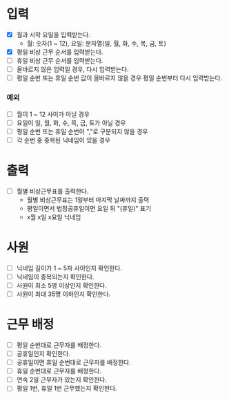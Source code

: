 # 입력
- [x] 월과 시작 요일을 입력받는다.
  - 월: 숫자(1 ~ 12), 요일: 문자열(일, 월, 화, 수, 목, 금, 토)
- [x] 평일 비상 근무 순서를 입력받는다.
- [ ] 휴일 비상 근무 순서를 입력받는다.
- [ ] 올바르지 않은 입력일 경우, 다시 입력받는다.
- [ ] 평일 순번 또는 휴일 순번 값이 올바르지 않을 경우 평일 순번부터 다시 입력받는다.

### 예외
- [ ] 월이 1 ~ 12 사이가 아닐 경우
- [ ] 요일이 일, 월, 화, 수, 목, 금, 토가 아닐 경우
- [ ] 평일 순번 또는 휴일 순번이 ","로 구분되지 않을 경우
- [ ] 각 순번 중 중복된 닉네임이 있을 경우

# 출력
- [ ] 월별 비상근무표를 출력한다.
  - 월별 비상근무표는 1일부터 마지막 날짜까지 출력
  - 평일이면서 법정공휴일이면 요일 뒤 "(휴일)" 표기
  - x월 x일 x요일 닉네임

# 사원
- [ ] 닉네임 길이가 1 ~ 5자 사이인지 확인한다.
- [ ] 닉네임이 중복되는지 확인한다.
- [ ] 사원이 최소 5명 이상인지 확인한다.
- [ ] 사원이 최대 35명 이하인지 확인한다.

# 근무 배정
- [ ] 평일 순번대로 근무자를 배정한다.
- [ ] 공휴일인지 확인한다.
- [ ] 공휴일이면 휴일 순번대로 근무자를 배정한다.
- [ ] 휴일 순번대로 근무자를 배정한다.
- [ ] 연속 2일 근무자가 있는지 확인한다.
- [ ] 평일 1번, 휴일 1번 근무했는지 확인한다.